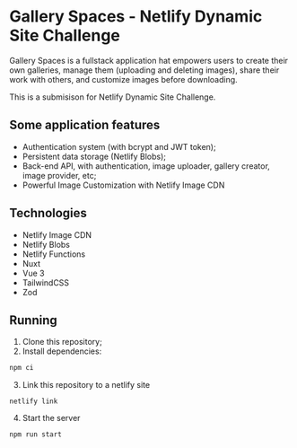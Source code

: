 # Gallery Spaces - Netlify Dynamic Site Challenge
Gallery Spaces is a fullstack application hat empowers users to create their own galleries, manage them (uploading and deleting images), share their work with others, and customize images before downloading.

This is a submisison for Netlify Dynamic Site Challenge.

## Some application features

- Authentication system (with bcrypt and JWT token);
- Persistent data storage (Netlify Blobs);
- Back-end API, with authentication, image uploader, gallery creator, image provider, etc;
- Powerful Image Customization with Netlify Image CDN

## Technologies
- Netlify Image CDN
- Netlify Blobs
- Netlify Functions
- Nuxt
- Vue 3
- TailwindCSS
- Zod


## Running

1. Clone this repository;
2. Install dependencies:
```bash
npm ci
```
3. Link this repository to a netlify site
```bahs
netlify link
```
4. Start the server
```bash
npm run start
```
